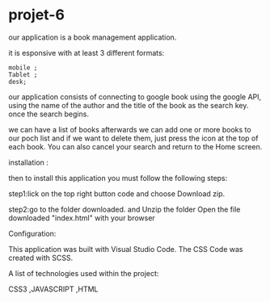 # projet-6

our application is a book management application.

it is esponsive with at least 3 different formats:

    mobile ;
    Tablet ;
    desk;
    
 our application consists of connecting to google book using the google API, using the name of the author and the title of the book as the search key.
    once the search begins.
    
we can have a list of books afterwards we can add one or more books to our poch list and if we want to delete them, just press the icon at the top of each book.
 You can also cancel your search and return to the Home screen.

installation :

then to install this application you must follow the following steps:

step1:lick on the top right button code and choose Download zip.

step2:go to the folder downloaded. and Unzip the folder
Open the file downloaded "index.html" with your browser


Configuration:

This application was built with Visual Studio Code.
The CSS Code was created with SCSS. 

A list of technologies used within the project:

CSS3 ,JAVASCRIPT ,HTML


